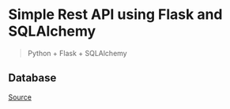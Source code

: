 # Simple Rest API using Flask and SQLAlchemy

> Python + Flask + SQLAlchemy

## Database

[Source](https://www.sqlitetutorial.net/sqlite-sample-database/)
